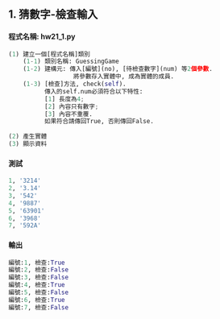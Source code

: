 ## 1. 猜數字-檢查輸入

#### 程式名稱: hw21_1.py
``` python
(1) 建立一個[程式名稱]類別
    (1-1) 類別名稱: GuessingGame
    (1-2) 建構元: 傳入[編號](no), [待檢查數字](num) 等2個參數.
                  將參數存入實體中, 成為實體的成員.
    (1-3) [檢查]方法, check(self).
          傳入的self.num必須符合以下特性:
          [1] 長度為4;
          [2] 內容只有數字;
          [3] 內容不重覆.
          如果符合請傳回True, 否則傳回False.
          
(2) 產生實體
(3) 顯示資料
```

#### 測試
``` python
1, '3214'    
2, '3.14' 
3, '542' 
4, '9887' 
5, '63901' 
6, '3968' 
7, '592A'
```

#### 輸出
``` python
編號:1, 檢查:True
編號:2, 檢查:False
編號:3, 檢查:False
編號:4, 檢查:True
編號:5, 檢查:False
編號:6, 檢查:True
編號:7, 檢查:False
```
